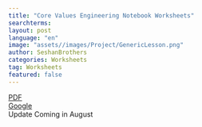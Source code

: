 ```yaml
---
title: "Core Values Engineering Notebook Worksheets"
searchterms:
layout: post
language: "en"
image: "assets//images/Project/GenericLesson.png"
author: SeshanBrothers
categories: Worksheets
tag: Worksheets
featured: false
---
```


<a href="/translations/en-us/Worksheets/2022FLLTutorials-CVWorksheets.pdf">PDF</a><br>
<a href="https://docs.google.com/presentation/d/1vPXZJ3MXU01nk83hu-05Ji1_62k1Ka14Ap8kyFyhtr8/edit?usp=sharing">Google</a><br> Update Coming in August
